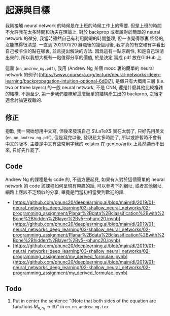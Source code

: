 # 起源與目標
我剛接觸 neural network 的時候是在上班的時候工作上的需要. 但是上班的時間不允許我花太多時間和功夫在理論上,
對於 backprop 或者說對於簡單的 neural network 的微分, 我當時雖然自己有利用閒暇的時間整理, 但一直覺得哪裏
怪怪的, 沒能搞得很清楚. 一直到 2021/01/20 辭職後的幾個月後, 我才真的有空和有幸看出自己被卡住的點在哪裏,
並且提出解決的方法. 因爲這有一點原創性, 和是自己理清出來的, 所以我想大概有一點值得分享的價值, 於是決定
寫成 pdf 放在GitHub 上.

這裏 (`nn_andrew_ng.pdf`), 我用
(Andrew Ng 某個 mooc 裏的簡單的 neural network 的例子)[https://www.coursera.org/lecture/neural-networks-deep-learning/backpropagation-intuition-optional-6dDj7],
是個只有大概兩三層 (i.e. two or three layers) 的一般 neural network, 不是 CNN, 還是什麼其他比較複雜的結構.
不過至少, 第一步我們要瞭解這麼簡單的結構產生出的 backprop, 之後才適合討論更複雜的.

## 修正
抱歉, 我一開始想用中文寫, 但後來發現自己 $\LaTeX$ 實在太弱了, 只好先用英文 (`en_nn_andrew_ng.pdf`),
但是寫完以後, 發現花太多時間了, 所以或許暫時不會有中文的版本.
主要是中文有些常用字我的 xelatex 在 gentoo/artix 上竟然顯示不出來, 只好先作罷了.

## Code
Andrew Ng 的課程是有 code 的, 不過方便起見, 如果有人對於這個簡單的 neural network 的 code 該課程如何呈現有興趣的話,
可以參考下列網址, 或者其他網址, 網路上應該不乏類似的分享, 畢竟是門當初相當受到歡迎的課.
- [https://github.com/phunc20/deeplearning.ai/blob/main/dl/2019/01-neural_networks_deep_learning/03-shallow_neural_networks/02-programming_assignment/Planar%2Bdata%2Bclassification%2Bwith%2Bone%2Bhidden%2Blayer%2Bv5--phunc20.ipynb](https://github.com/phunc20/deeplearning.ai/blob/main/dl/2019/01-neural_networks_deep_learning/03-shallow_neural_networks/02-programming_assignment/Planar%2Bdata%2Bclassification%2Bwith%2Bone%2Bhidden%2Blayer%2Bv5--phunc20.ipynb)
- [https://github.com/phunc20/deeplearning.ai/blob/main/dl/2019/01-neural_networks_deep_learning/03-shallow_neural_networks/02-programming_assignment/my_derived_formulae.ipynb](https://github.com/phunc20/deeplearning.ai/blob/main/dl/2019/01-neural_networks_deep_learning/03-shallow_neural_networks/02-programming_assignment/my_derived_formulae.ipynb)


## Todo
01. Put in center the sentence "(Note that both sides of the equation are functions $M_{n,n_1} \to \mathbb{R}$)" in `en_nn_andrew_ng.tex`

